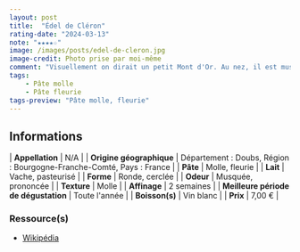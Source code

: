 ```yaml
---
layout: post
title:  "Édel de Cléron"
rating-date: "2024-03-13"
note: "★★★★☆"
image: /images/posts/edel-de-cleron.jpg
image-credit: Photo prise par moi-même
comment: "Visuellement on dirait un petit Mont d'Or. Au nez, il est musqué, il renvoie à l'odeur de la bête, de l'étable. On retrouve en bouche ce parfum grâce à la croûte. Le cœur est crémeux et plus doux. Il est plus complexe gustativement parlant que le Mont d'Or, tout du moins cru (à essayer chaud). C'est un fromage qui a du caractère, belle découverte !"
tags:
    - Pâte molle
    - Pâte fleurie
tags-preview: "Pâte molle, fleurie"
---
```


## Informations

| **Appellation** | N/A |
| **Origine géographique** | Département : Doubs, Région : Bourgogne-Franche-Comté, Pays : France  |
| **Pâte** | Molle, fleurie |
| **Lait** | Vache, pasteurisé |
| **Forme** | Ronde, cerclée |
| **Odeur** | Musquée, prononcée |
| **Texture** | Molle |
| **Affinage** | 2 semaines |
| **Meilleure période de dégustation** | Toute l'année |
| **Boisson(s)** | Vin blanc |
| **Prix** | 7,00 € |

### Ressource(s)
* [Wikipédia](https://fr.wikipedia.org/wiki/%C3%89del_de_Cl%C3%A9ron)